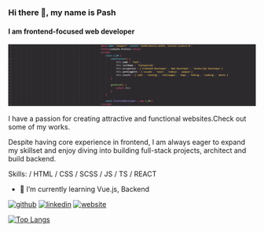 ### Hi there 👋, my name is Pash
#### I am frontend-focused web developer
![I am frontend-focused web developer](https://github.com/pawelslatwyezcky/pawelslatwyezcky/blob/main/LinkedIn%20Banner2.png?raw=true)

I have a passion for creating attractive and functional websites.Check out some of my works.

Despite having core experience in frontend, I am always eager to expand my skillset and enjoy diving into building full-stack projects, architect and build backend.

Skills:  / HTML / CSS / SCSS / JS / TS / REACT

- 🌱 I’m currently learning Vue.js, Backend 


[<img src='https://cdn.jsdelivr.net/npm/simple-icons@3.0.1/icons/github.svg' alt='github' height='40'>](https://github.com/pawelslatwyezcky)  [<img src='https://cdn.jsdelivr.net/npm/simple-icons@3.0.1/icons/linkedin.svg' alt='linkedin' height='40'>](https://www.linkedin.com/in/slatwyezcky/)  [<img src='https://cdn.jsdelivr.net/npm/simple-icons@3.0.1/icons/icloud.svg' alt='website' height='40'>](slatwych.dev)  

[![Top Langs](https://github-readme-stats.vercel.app/api/top-langs/?username=pawelslatwyezcky)](https://github.com/anuraghazra/github-readme-stats)

<!-- ![GitHub stats](https://github-readme-stats.vercel.app/api?username=pawelslatwyezcky&show_icons=true&count_private=true)  

![GitHub Activity Graph](https://activity-graph.herokuapp.com/graph?username=pawelslatwyezcky)  

![GitHub metrics](https://metrics.lecoq.io/pawelslatwyezcky)  
 -->
